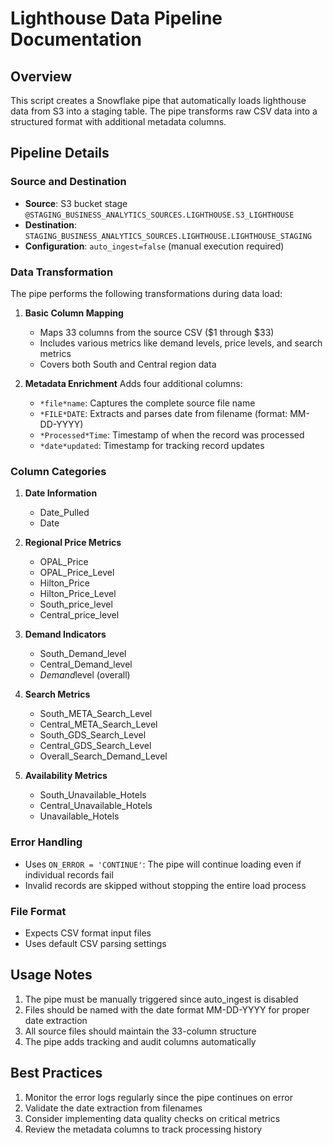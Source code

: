 # Lighthouse Data Pipeline Documentation

## Overview
This script creates a Snowflake pipe that automatically loads lighthouse data from S3 into a staging table. The pipe transforms raw CSV data into a structured format with additional metadata columns.

## Pipeline Details

### Source and Destination
- **Source**: S3 bucket stage `@STAGING_BUSINESS_ANALYTICS_SOURCES.LIGHTHOUSE.S3_LIGHTHOUSE`
- **Destination**: `STAGING_BUSINESS_ANALYTICS_SOURCES.LIGHTHOUSE.LIGHTHOUSE_STAGING`
- **Configuration**: `auto_ingest=false` (manual execution required)

### Data Transformation
The pipe performs the following transformations during data load:

1. **Basic Column Mapping**
   - Maps 33 columns from the source CSV ($1 through $33)
   - Includes various metrics like demand levels, price levels, and search metrics
   - Covers both South and Central region data

2. **Metadata Enrichment**
   Adds four additional columns:
   - `*file*name`: Captures the complete source file name
   - `*FILE*DATE`: Extracts and parses date from filename (format: MM-DD-YYYY)
   - `*Processed*Time`: Timestamp of when the record was processed
   - `*date*updated`: Timestamp for tracking record updates

### Column Categories

1. **Date Information**
   - Date_Pulled
   - Date

2. **Regional Price Metrics**
   - OPAL_Price
   - OPAL_Price_Level
   - Hilton_Price
   - Hilton_Price_Level
   - South_price_level
   - Central_price_level

3. **Demand Indicators**
   - South_Demand_level
   - Central_Demand_level
   - *Demand*level (overall)

4. **Search Metrics**
   - South_META_Search_Level
   - Central_META_Search_Level
   - South_GDS_Search_Level
   - Central_GDS_Search_Level
   - Overall_Search_Demand_Level

5. **Availability Metrics**
   - South_Unavailable_Hotels
   - Central_Unavailable_Hotels
   - Unavailable_Hotels

### Error Handling
- Uses `ON_ERROR = 'CONTINUE'`: The pipe will continue loading even if individual records fail
- Invalid records are skipped without stopping the entire load process

### File Format
- Expects CSV format input files
- Uses default CSV parsing settings

## Usage Notes

1. The pipe must be manually triggered since auto_ingest is disabled
2. Files should be named with the date format MM-DD-YYYY for proper date extraction
3. All source files should maintain the 33-column structure
4. The pipe adds tracking and audit columns automatically

## Best Practices

1. Monitor the error logs regularly since the pipe continues on error
2. Validate the date extraction from filenames
3. Consider implementing data quality checks on critical metrics
4. Review the metadata columns to track processing history

